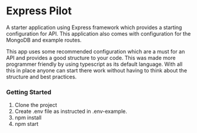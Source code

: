 # Express Pilot
A starter application using Express framework which provides a starting configuration for API. This application also comes with configuration for the MongoDB and example routes.

This app uses some recommended configuration which are a must for an API and provides a good structure to your code. This was made more programmer friendly by using typescript as its default language. With all this in place anyone can start there work without having to think about the structure and best practices.


<h3>Getting Started</h3>
<ol>
  <li>Clone the project</li>
  <li>Create .env file as instructed in .env-example.</li>
  <li>npm install</li>
  <li>npm start</li>
</ol>


 
  
